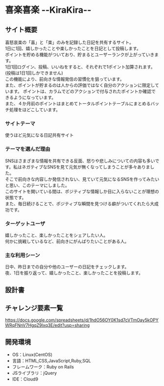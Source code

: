 # 喜楽喜楽 --KiraKira--

## サイト概要
喜怒哀楽の「喜」と「楽」のみを記録した日記を共有するサイト。  
1日に1回、嬉しかったことや楽しかったことを日記として投稿します。  
ポイントを貯める機能がついており、貯まるとユーザーランクが上がっていきます。  
1日1回ログイン、投稿、いいねをすると、それぞれで1ポイント加算されます。(投稿は1日1回しかできません)  
この機能により、前向きな情報発信の習慣化を狙っています。  
また、ポイントが貯まるのは人からの評価ではなく自分のアクションに限定しています。
ポイントは、カラムでどのアクションで付与されたポイントか確認できるようになっています。  
また、４か月前のポイントはまとめてトータルポイントテーブルにまとめるバッチ処理をほどこしています。

### サイトテーマ
使うほど元気になる日記共有サイト

### テーマを選んだ理由
SNSはさまざまな情報を共有できる反面、怒りや悲しみについての内容も多いです。私はネガティブなSNSを見て元気が無くなってしまうことが多々ありました。  
そこで前向きな内容しか発信されない、見ていて元気になるSNSを作ってみたいと思い、このテーマにしました。  
このサイトを開いている間は、ポジティブな情報しか目に入らないことが理想の状態です。  
また、毎日続けることで、ポジティブな瞬間を見つける癖がついてくれたら大成功です。

### ターゲットユーザ
嬉しかったこと、楽しかったことをシェアしたい人。  
何かに挑戦しているなど、前向きにがんばりたいことがある人。

### 主な利用シーン
日中、昨日までの自分や他のユーザーの日記をチェックします。  
夜、1日を振り返って、嬉しかったこと、楽しかったことを投稿します。

## 設計書


## チャレンジ要素一覧
<https://docs.google.com/spreadsheets/d/1hdO56OY0K1sd7cVTmOay5kOPYWRqFNnV7HgqZ9lxq3E/edit?usp=sharing>

## 開発環境
- OS：Linux(CentOS)
- 言語：HTML,CSS,JavaScript,Ruby,SQL
- フレームワーク：Ruby on Rails
- JSライブラリ：jQuery
- IDE：Cloud9

